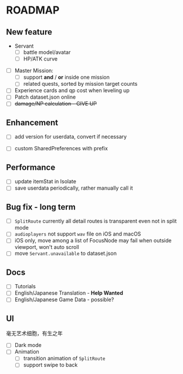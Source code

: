# ROADMAP

## New feature
- Servant
  - [ ] battle model/avatar
  - [ ] HP/ATK curve
- [ ] Master Mission: 
  - [ ] support **and** / **or** inside one mission
  - [ ] related quests, sorted by mission target counts
- [ ] Experience cards and qp cost when leveling up
- [ ] Patch dataset.json online
- [ ] ~~damage/NP calculation - GIVE UP~~

## Enhancement
- [ ] add version for userdata, convert if necessary
- [ ] custom SharedPreferences with prefix


## Performance
- [ ] update itemStat in Isolate
- [ ] save userdata periodically, rather manually call it

## Bug fix - long term
- [ ] `SplitRoute` currently all detail routes is transparent even not in split mode
- [ ] `audioplayers` not support `wav` file on iOS and macOS
- [ ]  iOS only, move among a list of FocusNode may fail when outside viewport, won't auto scroll
- [ ]  move `Servant.unavailable` to dataset.json

## Docs
- [ ] Tutorials
- [ ] English/Japanese Translation - **Help Wanted**
- [ ] English/Japanese Game Data - possible?

## UI
毫无艺术细胞，有生之年
- [ ] Dark mode
- [ ] Animation
    - [ ] transition animation of `SplitRoute`
    - [ ] support swipe to back

